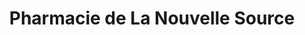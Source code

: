 ---
title: "Pharmacie de La Nouvelle Source"
url: /ozoir-la-ferriere/pharmacie-de-la-nouvelle-source/
shop: Drogerie
---